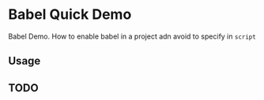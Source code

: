 # Babel Quick Demo

Babel Demo. How to enable babel in a project adn avoid to specify in `script`

## Usage

## TODO
